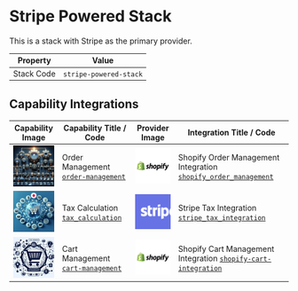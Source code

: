 # Stripe Powered Stack
This is a stack with Stripe as the primary provider.

| Property | Value |
|----------|------|
| Stack Code | `stripe-powered-stack` |

## Capability Integrations

| Capability Image | Capability Title / Code | Provider Image | Integration Title / Code |
|------------------|-------------------------|----------------|--------------------------|
| ![Order Management Capability Square Image](../../capability/order-management/images/order-management_square.png) | Order Management [`order-management`](../../capability/order-management) | ![Shopify Provider Square Image](../../provider/shopify/images/shopify_square.png) | Shopify Order Management Integration [`shopify_order_management`](../../integration/shopify_order_management) |
| ![Tax Calculation Capability Square Image](../../capability/tax_calculation/images/tax_calculation_square.png) | Tax Calculation [`tax_calculation`](../../capability/tax_calculation) | ![Stripe Provider Square Image](../../provider/stripe/images/stripe_square.png) | Stripe Tax Integration [`stripe_tax_integration`](../../integration/stripe_tax_integration) |
| ![Cart Management Capability Square Image](../../capability/cart-management/images/cart-management_square.png) | Cart Management [`cart-management`](../../capability/cart-management) | ![Shopify Provider Square Image](../../provider/shopify/images/shopify_square.png) | Shopify Cart Management Integration [`shopify-cart-integration`](../../integration/shopify-cart-integration) |
